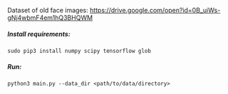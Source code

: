 Dataset of old face images: https://drive.google.com/open?id=0B_uiWs-gNj4wbmF4em1hQ3BHQWM

##### Install requirements:

```
sudo pip3 install numpy scipy tensorflow glob
```

##### Run:

```
python3 main.py --data_dir <path/to/data/directory>
```
